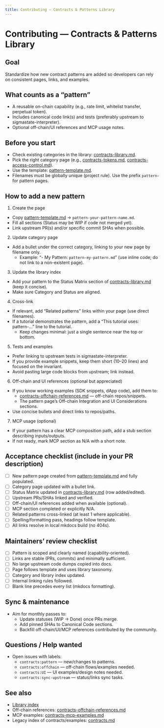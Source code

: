 ```yaml
---
title: Contributing — Contracts & Patterns Library
---
```


# Contributing — Contracts & Patterns Library

## Goal

Standardize how new contract patterns are added so developers can rely on consistent pages, links, and examples.

## What counts as a “pattern”

- A reusable on-chain capability (e.g., rate limit, whitelist transfer, perpetual token).
- Includes canonical code link(s) and tests (preferably upstream to sigmastate-interpreter).
- Optional off-chain/UI references and MCP usage notes.

## Before you start

- Check existing categories in the library: [contracts-library.md](contracts-library.md).
- Pick the right category page (e.g., [contracts-tokens.md](contracts-tokens.md), [contracts-access-control.md](contracts-access-control.md)).
- Use the template: [pattern-template.md](pattern-template.md).
- Filenames must be globally unique (project rule). Use the prefix `pattern-` for pattern pages.

## How to add a new pattern

1) Create the page

- Copy [pattern-template.md](pattern-template.md) → `pattern-your-pattern-name.md`.
- Fill all sections (Status may be WIP if code not merged yet).
- Link upstream PR(s) and/or specific commit SHAs when possible.

2) Update category page

- Add a bullet under the correct category, linking to your new page by filename only.
  - Example: “- My Pattern: `pattern-my-pattern.md`” (use inline code; do not link to a non-existent page).

3) Update the library index

- Add your pattern to the Status Matrix section of [contracts-library.md](contracts-library.md) (keep it concise).
- Make sure Category and Status are aligned.

4) Cross-link

- If relevant, add “Related patterns” links within your page (use direct filenames).
- If a tutorial demonstrates the pattern, add a “This tutorial uses: pattern-...” line to the tutorial.
  - Keep changes minimal: just a single sentence near the top or bottom.

5) Tests and examples

- Prefer linking to upstream tests in sigmastate-interpreter.
- If you provide example snippets, keep them short (10–20 lines) and focused on the invariant.
- Avoid pasting large code blocks from upstream; link instead.

6) Off-chain and UI references (optional but appreciated)

- If you know working examples (SDK snippets, dApp code), add them to:
  - [contracts-offchain-references.md](contracts-offchain-references.md) — off-chain repos/snippets.
  - The pattern page’s Off-chain Integration and UI Considerations sections.
- Use concise bullets and direct links to repos/paths.

7) MCP usage (optional)

- If your pattern has a clear MCP composition path, add a stub section describing inputs/outputs.
- If not ready, mark MCP section as N/A with a short note.


## Acceptance checklist (include in your PR description)

- [ ] New pattern page created from [pattern-template.md](pattern-template.md) and fully populated.
- [ ] Category page updated with a bullet link.
- [ ] Status Matrix updated in [contracts-library.md](contracts-library.md) (row added/edited).
- [ ] Upstream PRs/SHAs linked and verified.
- [ ] Off-chain/UI references added when available (optional).
- [ ] MCP section completed or explicitly N/A.
- [ ] Related patterns cross-linked (at least 1 where applicable).
- [ ] Spelling/formatting pass, headings follow template.
- [ ] All links resolve in local mkdocs build (no 404s).

## Maintainers’ review checklist

- [ ] Pattern is scoped and clearly named (capability-oriented).
- [ ] Links are stable (PRs, commits) and minimally sufficient.
- [ ] No large upstream code dumps copied into docs.
- [ ] Page follows template and uses library taxonomy.
- [ ] Category and library index updated.
- [ ] Internal linking rules followed.
- [ ] Blank line precedes every list (mkdocs formatting).

## Sync & maintenance

- Aim for monthly passes to:
  - Update statuses (WIP → Done) once PRs merge.
  - Add pinned SHAs to Canonical Code sections.
  - Backfill off-chain/UI/MCP references contributed by the community.

## Questions / Help wanted

- Open issues with labels:
  - `contracts:pattern` — new/changes to patterns.
  - `contracts:offchain` — off-chain flows/examples needed.
  - `contracts:UI` — UI examples/design notes needed.
  - `contracts:sync-upstream` — status/links sync tasks.

## See also

- [Library index](contracts-library.md)
- Off-chain references: [contracts-offchain-references.md](contracts-offchain-references.md)
- MCP examples: [contracts-mcp-examples.md](contracts-mcp-examples.md)
- Legacy index of contracts/examples: [contracts.md](contracts.md)
